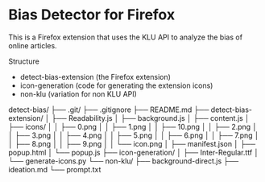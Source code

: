 # Bias Detector for Firefox

This is a Firefox extension that uses the KLU API to analyze the bias of online articles.

Structure
- detect-bias-extension (the Firefox extension)
- icon-generation (code for generating the extension icons)
- non-klu (variation for non KLU API)

detect-bias/
├── .git/
├── .gitignore
├── README.md
├── detect-bias-extension/
│   ├── Readability.js
│   ├── background.js
│   ├── content.js
│   ├── icons/
│   │   ├── 0.png
│   │   ├── 1.png
│   │   ├── 10.png
│   │   ├── 2.png
│   │   ├── 3.png
│   │   ├── 4.png
│   │   ├── 5.png
│   │   ├── 6.png
│   │   ├── 7.png
│   │   ├── 8.png
│   │   ├── 9.png
│   │   └── icon.png
│   ├── manifest.json
│   ├── popup.html
│   └── popup.js
├── icon-generation/
│   ├── Inter-Regular.ttf
│   └── generate-icons.py
└── non-klu/
    ├── background-direct.js
    ├── ideation.md
    └── prompt.txt
